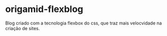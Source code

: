 # origamid-flexblog
Blog criado com a tecnologia flexbox do css, que traz mais velocvidade na criação de sites.
